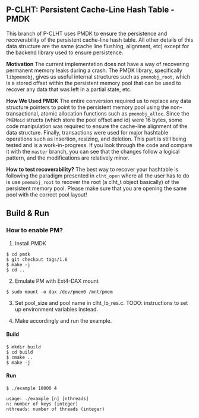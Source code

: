 ## P-CLHT: Persistent Cache-Line Hash Table - PMDK

This branch of P-CLHT uses PMDK to ensure the persistence and recoverability of the persistent cache-line hash table. All other details of this data structure are the same (cache line flushing, alignment, etc) except for the backend library used to ensure persistence.

**Motivation** The current implementation does not have a way of recovering permanent memory leaks during a crash. The PMDK library, specifically `libpmemobj`, gives us useful internal structures such as `pmemobj_root`, which is a stored offset within the persistent memory pool that can be used to recover any data that was left in a partial state, etc.

**How We Used PMDK** The entire conversion required us to replace any data structure pointers to point to the persistent memory pool using the non-transactional, atomic allocation functions such as `pmemobj_alloc`. Since the `PMEMoid` structs (which store the pool offset and id) were 16 bytes, some code manipulation was required to ensure the cache-line alignment of the data structure. Finally, transactions were used for major hashtable operations such as insertion, resizing, and deletion. This part is still being tested and is a work-in-progress. If you look through the code and compare it with the `master` branch, you can see that the changes follow a logical pattern, and the modifications are relatively minor. 

**How to test recoverability?** The best way to recover your hashtable is following the paradigm presented in `clht_open` where all the user has to do is use `pmemobj_root` to recover the root (a clht_t object basically) of the persistent memory pool. Please make sure that you are opening the same pool with the correct pool layout! 

## Build & Run
### How to enable PM?
1. Install PMDK
```$ git clone https://github.com/pmem/pmdk.git 
$ cd pmdk
$ git checkout tags/1.6
$ make -j
$ cd ..  
```
2. Emulate PM with Ext4-DAX mount
```$ sudo mkfs.ext4 -b 4096 -E stride=512 -F /dev/pmem0
$ sudo mount -o dax /dev/pmem0 /mnt/pmem
```

3.  Set pool_size and pool name in clht_lb_res.c. TODO: instructions to set up environment variables instead.

4. Make accordingly and run the example. 

#### Build

```
$ mkdir build
$ cd build
$ cmake ..
$ make -j
```

#### Run

```
$ ./example 10000 4

usage: ./example [n] [nthreads]
n: number of keys (integer)
nthreads: number of threads (integer)
```
